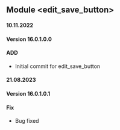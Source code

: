 ## Module <edit_save_button>

#### 10.11.2022
#### Version 16.0.1.0.0
#### ADD
- Initial commit for edit_save_button


#### 21.08.2023
#### Version 16.0.1.0.1
#### Fix
- Bug fixed

